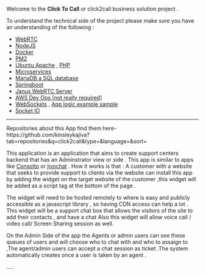Welcome to the **Click To Call** or click2call  business solution project .


To understand the technical side of the project please make sure you have an understanding of the following :

- [WebRTC](https://webrtc.org/)
- [NodeJS](https://nodejs.org/en/)
- [Docker](https://www.docker.com/)
- [PM2](https://pm2.keymetrics.io/)
- [Ubuntu Apache](https://ubuntu.com/tutorials/install-and-configure-apache#1-overview)  , [PHP](https://www.php.net/)
- [Microservices](https://microservices.io/)
- [MariaDB a SQL database ](https://mariadb.org/)
- [Springboot](https://spring.io/projects/spring-boot)
- [Janus WebRTC Server](https://janus.conf.meetecho.com/) 
- [AWS Dev Ops [not really required] ](https://aws.amazon.com/console/)
- [WebSockets](https://developer.mozilla.org/en-US/docs/Web/API/WebSocket) ,  [App logic example sample](https://www.cometchat.com/tutorials/how-to-build-a-chat-app-with-websockets-and-node-js)
- [Socket IO](https://socket.io/docs/v4/)

<hr>
Repositories about this App find them here- https://github.com/kinsleykajiva?tab=repositories&q=click2call&type=&language=&sort= 

This application is an application that aims to create support centers backend that has an Adminstrator view or side .
This app is similar to apps like [Consolto](https://www.consolto.com/) or [jivochat](https://www.jivochat.com/) .
How it works is that :
A customer with a website that seeks to provide support to clients via the website can install this
app by adding the widget on the target website of the customer ,this widget will be added as a script tag at the bottom of the page .

The widget will need to be hosted remotely to where is easy and publicly accessible as a javascript library , so having CDN access can help a lot .
This widget will be a support chat box that allows the visitors of the site to add their contacts , and have a chat Also this widget will allow voice call / video call/ Screen Sharing session as well.


On the Admin Side of the app the Agents or admin users can see these queues of users and will choose who to chat with and who to assaign to
,The agent/admin users can accept a chat session as ticket .The system automatically creates once a user is taken by an agent .








.....

